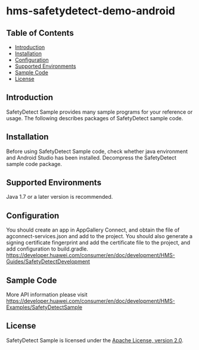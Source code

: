 # hms-safetydetect-demo-android
## Table of Contents

- [Introduction](https://github.com/HMS-Core/hms-safetydetect-demo-android/tree/master#introduction)
- [Installation](https://github.com/HMS-Core/hms-safetydetect-demo-android/tree/master#installation)
- [Configuration](https://github.com/HMS-Core/hms-safetydetect-demo-android/tree/master#configuration)
- [Supported Environments](https://github.com/HMS-Core/hms-safetydetect-demo-android/tree/master#supported-environments)
- [Sample Code](https://github.com/HMS-Core/hms-safetydetect-demo-android/tree/master#sample-code)
- [License](https://github.com/HMS-Core/hms-safetydetect-demo-android/tree/master#license)

## Introduction

SafetyDetect Sample provides many sample programs for your reference or usage. The following describes packages of SafetyDetect sample code.

## Installation

Before using SafetyDetect Sample code, check whether java environment and Android Studio has been installed. Decompress the SafetyDetect sample code package.

## Supported Environments

Java 1.7 or a later version is recommended.

## Configuration

You should create an app in AppGallery Connect, and obtain the file of agconnect-services.json and add to the project. You should also generate a signing certificate fingerprint and add the certificate file to the project, and add configuration to build.gradle. https://developer.huawei.com/consumer/en/doc/development/HMS-Guides/SafetyDetectDevelopment

## Sample Code

More API information please visit  https://developer.huawei.com/consumer/en/doc/development/HMS-Examples/SafetyDetectSample

## License

SafetyDetect Sample is licensed under the [Apache License, version 2.0](http://www.apache.org/licenses/LICENSE-2.0).
